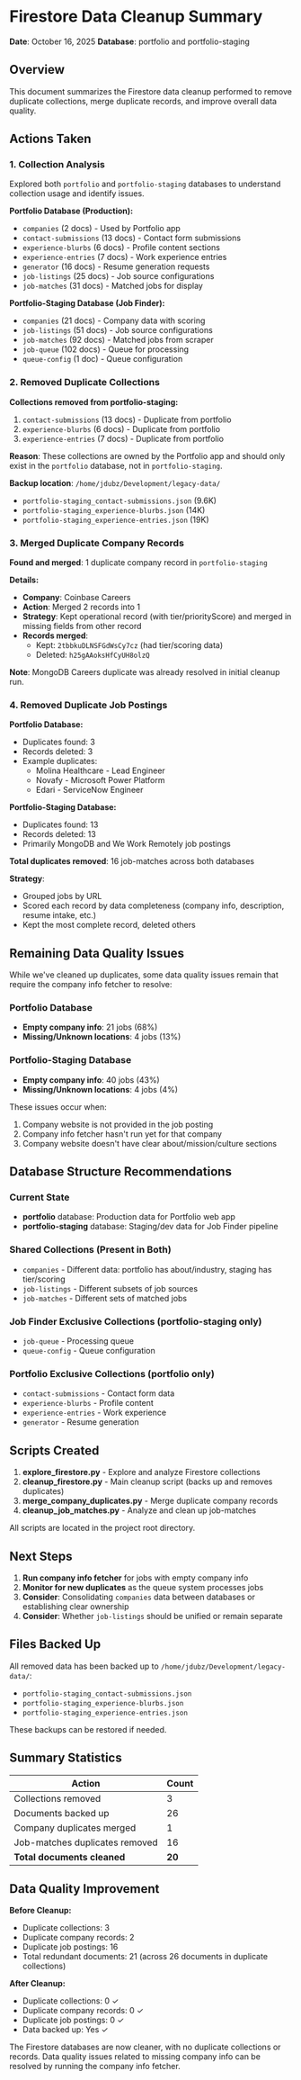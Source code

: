 # Firestore Data Cleanup Summary

**Date**: October 16, 2025
**Database**: portfolio and portfolio-staging

## Overview

This document summarizes the Firestore data cleanup performed to remove duplicate collections, merge duplicate records, and improve overall data quality.

## Actions Taken

### 1. Collection Analysis

Explored both `portfolio` and `portfolio-staging` databases to understand collection usage and identify issues.

**Portfolio Database (Production):**
- `companies` (2 docs) - Used by Portfolio app
- `contact-submissions` (13 docs) - Contact form submissions
- `experience-blurbs` (6 docs) - Profile content sections
- `experience-entries` (7 docs) - Work experience entries
- `generator` (16 docs) - Resume generation requests
- `job-listings` (25 docs) - Job source configurations
- `job-matches` (31 docs) - Matched jobs for display

**Portfolio-Staging Database (Job Finder):**
- `companies` (21 docs) - Company data with scoring
- `job-listings` (51 docs) - Job source configurations
- `job-matches` (92 docs) - Matched jobs from scraper
- `job-queue` (102 docs) - Queue for processing
- `queue-config` (1 doc) - Queue configuration

### 2. Removed Duplicate Collections

**Collections removed from portfolio-staging:**
1. `contact-submissions` (13 docs) - Duplicate from portfolio
2. `experience-blurbs` (6 docs) - Duplicate from portfolio
3. `experience-entries` (7 docs) - Duplicate from portfolio

**Reason**: These collections are owned by the Portfolio app and should only exist in the `portfolio` database, not in `portfolio-staging`.

**Backup location**: `/home/jdubz/Development/legacy-data/`
- `portfolio-staging_contact-submissions.json` (9.6K)
- `portfolio-staging_experience-blurbs.json` (14K)
- `portfolio-staging_experience-entries.json` (19K)

### 3. Merged Duplicate Company Records

**Found and merged**: 1 duplicate company record in `portfolio-staging`

**Details:**
- **Company**: Coinbase Careers
- **Action**: Merged 2 records into 1
- **Strategy**: Kept operational record (with tier/priorityScore) and merged in missing fields from other record
- **Records merged**:
  - Kept: `2tbbkuDLNSFGdWsCy7cz` (had tier/scoring data)
  - Deleted: `h25gAAoksHfCyUH8olzQ`

**Note**: MongoDB Careers duplicate was already resolved in initial cleanup run.

### 4. Removed Duplicate Job Postings

**Portfolio Database:**
- Duplicates found: 3
- Records deleted: 3
- Example duplicates:
  - Molina Healthcare - Lead Engineer
  - Novafy - Microsoft Power Platform
  - Edari - ServiceNow Engineer

**Portfolio-Staging Database:**
- Duplicates found: 13
- Records deleted: 13
- Primarily MongoDB and We Work Remotely job postings

**Total duplicates removed**: 16 job-matches across both databases

**Strategy**:
- Grouped jobs by URL
- Scored each record by data completeness (company info, description, resume intake, etc.)
- Kept the most complete record, deleted others

## Remaining Data Quality Issues

While we've cleaned up duplicates, some data quality issues remain that require the company info fetcher to resolve:

### Portfolio Database
- **Empty company info**: 21 jobs (68%)
- **Missing/Unknown locations**: 4 jobs (13%)

### Portfolio-Staging Database
- **Empty company info**: 40 jobs (43%)
- **Missing/Unknown locations**: 4 jobs (4%)

These issues occur when:
1. Company website is not provided in the job posting
2. Company info fetcher hasn't run yet for that company
3. Company website doesn't have clear about/mission/culture sections

## Database Structure Recommendations

### Current State
- **portfolio** database: Production data for Portfolio web app
- **portfolio-staging** database: Staging/dev data for Job Finder pipeline

### Shared Collections (Present in Both)
- `companies` - Different data: portfolio has about/industry, staging has tier/scoring
- `job-listings` - Different subsets of job sources
- `job-matches` - Different sets of matched jobs

### Job Finder Exclusive Collections (portfolio-staging only)
- `job-queue` - Processing queue
- `queue-config` - Queue configuration

### Portfolio Exclusive Collections (portfolio only)
- `contact-submissions` - Contact form data
- `experience-blurbs` - Profile content
- `experience-entries` - Work experience
- `generator` - Resume generation

## Scripts Created

1. **explore_firestore.py** - Explore and analyze Firestore collections
2. **cleanup_firestore.py** - Main cleanup script (backs up and removes duplicates)
3. **merge_company_duplicates.py** - Merge duplicate company records
4. **cleanup_job_matches.py** - Analyze and clean up job-matches

All scripts are located in the project root directory.

## Next Steps

1. **Run company info fetcher** for jobs with empty company info
2. **Monitor for new duplicates** as the queue system processes jobs
3. **Consider**: Consolidating `companies` data between databases or establishing clear ownership
4. **Consider**: Whether `job-listings` should be unified or remain separate

## Files Backed Up

All removed data has been backed up to `/home/jdubz/Development/legacy-data/`:
- `portfolio-staging_contact-submissions.json`
- `portfolio-staging_experience-blurbs.json`
- `portfolio-staging_experience-entries.json`

These backups can be restored if needed.

## Summary Statistics

| Action | Count |
|--------|-------|
| Collections removed | 3 |
| Documents backed up | 26 |
| Company duplicates merged | 1 |
| Job-matches duplicates removed | 16 |
| **Total documents cleaned** | **20** |

## Data Quality Improvement

**Before Cleanup:**
- Duplicate collections: 3
- Duplicate company records: 2
- Duplicate job postings: 16
- Total redundant documents: 21 (across 26 documents in duplicate collections)

**After Cleanup:**
- Duplicate collections: 0 ✓
- Duplicate company records: 0 ✓
- Duplicate job postings: 0 ✓
- Data backed up: Yes ✓

The Firestore databases are now cleaner, with no duplicate collections or records. Data quality issues related to missing company info can be resolved by running the company info fetcher.
